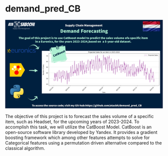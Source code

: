 # demand_pred_CB

![Alt text](https://github.com/atasbh/demand_pred_CB/blob/main/Banner.png)

The objective of this project is to forecast the sales volume of a specific item, such as Headset, for the upcoming years of 2023-2024. To accomplish this task, we will utilize the CatBoost Model. CatBoost is an open-source software library developed by Yandex. It provides a gradient boosting framework which among other features attempts to solve for Categorical features using a permutation driven alternative compared to the classical algorithm.
